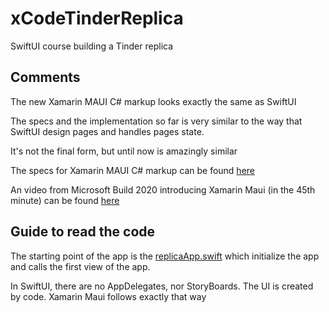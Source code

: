 # xCodeTinderReplica
SwiftUI course building a Tinder replica

## Comments
The new Xamarin MAUI C# markup looks exactly the same as SwiftUI

The specs and the implementation so far is very similar to the way that SwiftUI design pages and handles pages state.

It's not the final form, but until now is amazingly similar

The specs for Xamarin MAUI C# markup can be found [here](https://github.com/dotnet/maui/discussions/119)

An video from Microsoft Build 2020 introducing Xamarin Maui (in the 45th minute) can be found [here](https://channel9.msdn.com/Events/Build/2020/BOD107?ocid=AID3012654&WT.mc_id=build2020-azuredevtips-micrum)

## Guide to read the code

The starting point of the app is the [replicaApp.swift](https://github.com/gnout/xCodeTinderReplica/blob/main/replica/replicaApp.swift) which initialize the app and calls the first view of the app.

In SwiftUI, there are no AppDelegates, nor StoryBoards. The UI is created by code. Xamarin Maui follows exactly that way
